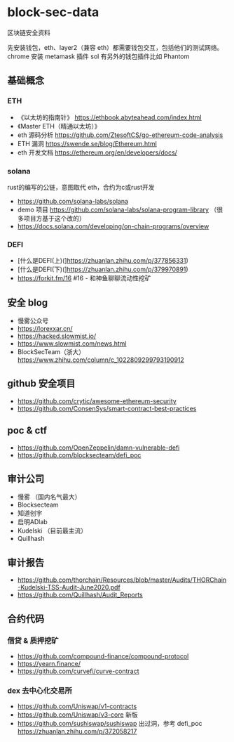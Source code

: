 # block-sec-data
区块链安全资料

先安装钱包，eth、layer2（兼容 eth）都需要钱包交互，包括他们的测试网络。chrome 安装 metamask 插件
sol 有另外的钱包插件比如 Phantom

## 基础概念

### ETH
 - 《以太坊的指南针》 https://ethbook.abyteahead.com/index.html
 - 《Master ETH（精通以太坊）》
 - eth 源码分析 https://github.com/ZtesoftCS/go-ethereum-code-analysis
 - ETH 漏洞 https://swende.se/blog/Ethereum.html
 - eth 开发文档 https://ethereum.org/en/developers/docs/

### solana
rust的编写的公链，意图取代 eth，合约为c或rust开发

- https://github.com/solana-labs/solana
- demo 项目 https://github.com/solana-labs/solana-program-library （很多项目方基于这个改的）
- https://docs.solana.com/developing/on-chain-programs/overview

### DEFI
 - [什么是DEFI(上)(]https://zhuanlan.zhihu.com/p/377856331)
 - [什么是DEFI(下)(]https://zhuanlan.zhihu.com/p/379970891)
 - https://forkit.fm/16 #16 - 和神鱼聊聊流动性挖矿

## 安全 blog
 - 慢雾公众号
 - https://lorexxar.cn/
 - https://hacked.slowmist.io/
 - https://www.slowmist.com/news.html
 - BlockSecTeam（浙大） https://www.zhihu.com/column/c_1022809299793190912

## github 安全项目
 - https://github.com/crytic/awesome-ethereum-security
 - https://github.com/ConsenSys/smart-contract-best-practices

## poc & ctf
 -  https://github.com/OpenZeppelin/damn-vulnerable-defi
 -  https://github.com/blocksecteam/defi_poc

## 审计公司
 - 慢雾 （国内名气最大）
 - Blocksecteam
 - 知道创宇
 - 启明ADlab
 - Kudelski （目前最主流）
 - Quillhash


## 审计报告
 - https://github.com/thorchain/Resources/blob/master/Audits/THORChain-Kudelski-TSS-Audit-June2020.pdf
 - https://github.com/Quillhash/Audit_Reports


## 合约代码

### 借贷 & 质押挖矿

- https://github.com/compound-finance/compound-protocol
- https://yearn.finance/
- https://github.com/curvefi/curve-contract

### dex 去中心化交易所
- https://github.com/Uniswap/v1-contracts
- https://github.com/Uniswap/v3-core 新版
- https://github.com/sushiswap/sushiswap 出过洞，参考 defi_poc https://zhuanlan.zhihu.com/p/372058217

